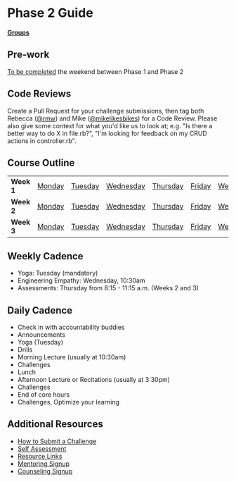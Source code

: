 # Phase 2 Guide

**[Groups](../../wiki/groups.md)**

## Pre-work

[To be completed](week-1/pre-work.md) the weekend between Phase 1 and Phase 2

## Code Reviews

Create a Pull Request for your challenge submissions, then tag both Rebecca ([@rmw](http://github.com/rmw)) and Mike ([@mikelikesbikes](http://github.com/mikelikesbikes)) for a Code Review. Please also give some context for what you'd like us to look at; e.g. "Is there a better way to do X in file.rb?", "I'm looking for feedback on my CRUD actions in controller.rb".

## Course Outline

<table>
  <tr>
    <td><b>Week 1</b></td>
    <td><a href="week-1/monday.md">Monday</a></td>
    <td><a href="week-1/tuesday.md">Tuesday</td>
    <td><a href="week-1/wednesday.md">Wednesday</td>
    <td><a href="week-1/thursday.md">Thursday</td>
    <td><a href="week-1/friday.md">Friday</td>
    <td><a href="week-1/weekend.md">Weekend</td>
  </tr>
  <tr>
    <td><b>Week 2</b></td>
    <td><a href="week-2/monday.md">Monday</td>
    <td><a href="week-2/tuesday.md">Tuesday</td>
    <td><a href="week-2/wednesday.md">Wednesday</td>
    <td><a href="week-2/thursday.md">Thursday</td>
    <td><a href="week-2/friday.md">Friday</td>
    <td><a href="week-2/weekend.md">Weekend</td>
  </tr>
  <tr>
    <td><b>Week 3</b></td>
    <td><a href="week-3/monday.md">Monday</td>
    <td><a href="week-3/tuesday.md">Tuesday</td>
    <td><a href="week-3/wednesday.md">Wednesday</td>
    <td><a href="week-3/thursday.md">Thursday</td>
    <td><a href="week-3/friday.md">Friday</td>
    <td><a href="week-3/weekend.md">Weekend</td>
  </tr>
</table>


## Weekly Cadence

- Yoga: Tuesday (mandatory)
- Engineering Empathy: Wednesday, 10:30am
- Assessments: Thursday from 8:15 - 11:15 a.m. (Weeks 2 and 3)

## Daily Cadence

- Check in with accountability buddies
- Announcements
- Yoga (Tuesday)
- Drills
- Morning Lecture (usually at 10:30am)
- Challenges
- Lunch
- Afternoon Lecture or Recitations (usually at 3:30pm)
- Challenges
- End of core hours
- Challenges, Optimize your learning

## Additional Resources

- [How to Submit a Challenge](resources/how-to-submit.md)
- [Self Assessment](self-assessments/)
- [Resource Links](resources/resources.md)
- [Mentoring Signup](http://mentoring.devbootcamp.com/)  
- [Counseling Signup](resources/counseling_instructions.md)
